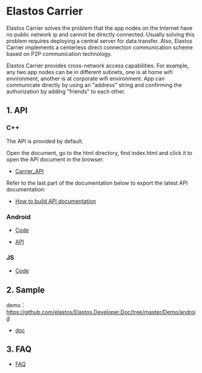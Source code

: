 # Elastos Carrier

Elastos Carrier solves the problem that the app nodes on the Internet have no public network ip and cannot be directly connected. Usually solving this problem requires deploying a central server for data transfer. Also, Elastos Carrier implements a centerless direct connection communication scheme based on P2P communication technology.

Elastos Carrier provides cross-network access capabilities. For example, any two app nodes can be in different subnets, one is at home wifi environment, another is at corporate wifi environment. App can communicate directly by using an "address" string and confirming the authorization by adding "friends" to each other.

## 1. API

### C++

The API is provided by default.

Open the document, go to the html directory, find index.html and click it to open the API document in the browser.

* [Carrier_API](../../Ignore/SDK/Elastos.NET.Carrier.Native.SDK_API.zip)

Refer to the last part of the documentation below to export the latest API documentation:

* [How to build API documentation](https://github.com/elastos/Elastos.NET.Carrier.Native.SDK/blob/master/README.md#Build_API_documentation)

### Android

* [Code](https://github.com/elastos/Elastos.NET.Carrier.Android.SDK)

* [API](https://github.com/elastos/Elastos.NET.Carrier.Android.SDK#build-docs)

### JS

* [Code](https://github.com/elastos/Elastos.NET.Carrier.Nodejs.SDK)

## 2. Sample

demo： <https://github.com/elastos/Elastos.Developer.Doc/tree/master/Demo/android>

* [doc](../../Ignore/Doc/Carrier_For_Android.md)

## 3. FAQ

* [FAQ](../../Ignore/Doc/How_to_use_Carrier_API_FAQ.md)